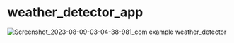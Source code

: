# weather_detector_app
![Screenshot_2023-08-09-03-04-38-981_com example weather_detector](https://github.com/nawed-alam/weather_detector/assets/97397699/c4a70a10-a13f-4dc9-9a87-a6679f8743cb)
